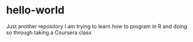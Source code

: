 # hello-world
Just another repository
I am trying to learn how to program in R and doing so through taking a Coursera class
